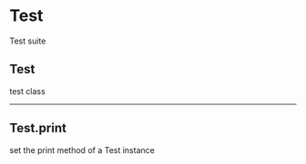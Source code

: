 Test
===
Test suite

Test
---
test class

---

Test.print
---
set the print method of a Test instance